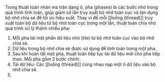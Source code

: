 Trong thuật toán nhân ma trận dạng ô, pha (phases) là các bước nhỏ trong quá trình tính toán, giúp giảm số lần truy xuất bộ nhớ toàn cục và tận dụng bộ nhớ chia sẻ để tối ưu hiệu suất.
Thay vì để mỗi [[luồng (thread)]] truy xuất toàn bộ dữ liệu từ bộ nhớ toàn cục trong một lần, thuật toán chia nhỏ quá trình xử lý thành nhiều pha:
1. Mỗi pha tải một phần dữ liệu nhỏ (tile) từ bộ nhớ toàn cục vào bộ nhớ chia sẻ.
2. Dữ liệu trong bộ nhớ chia sẻ được sử dụng để tính toán trong một pha.
3. Sau khi hoàn tất một pha, thuật toán tiếp tục tải dữ liệu mới cho pha tiếp theo.
Mỗi pha gồm 2 bước chính:
1. Tải dữ liệu: Các [[luồng (thread)]] cùng nhau nạp một ô dữ liệu vào bộ nhớ chia sẻ.
2. 
